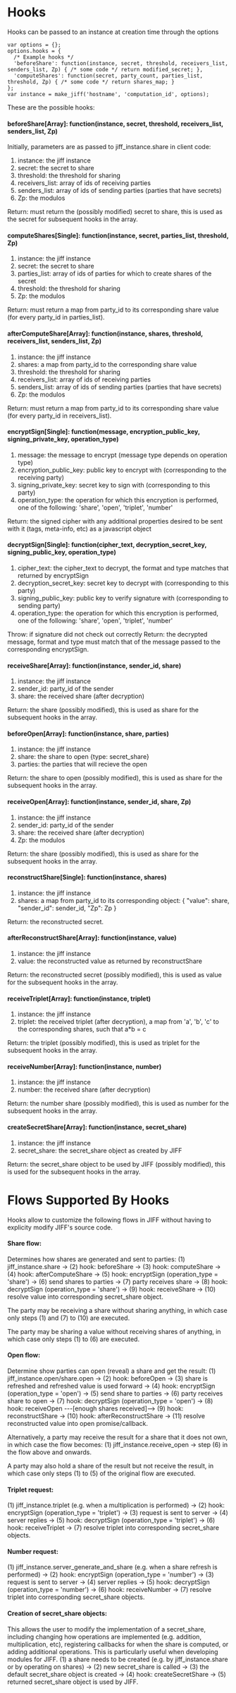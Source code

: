 # Hooks
Hooks can be passed to an instance at creation time through the options
```
var options = {};
options.hooks = {
  /* Example hooks */
  'beforeShare': function(instance, secret, threshold, receivers_list, senders_list, Zp) { /* some code */ return modified_secret; },
  'computeShares': function(secret, party_count, parties_list, threshold, Zp) { /* some code */ return shares_map; }
};
var instance = make_jiff('hostname', 'computation_id', options);
```

These are the possible hooks:
#### beforeShare[Array]: function(instance, secret, threshold, receivers_list, senders_list, Zp)
Initially, parameters are as passed to jiff_instance.share in client code:
1. instance: the jiff instance
2. secret: the secret to share
3. threshold: the threshold for sharing
4. receivers_list: array of ids of receiving parties
5. senders_list: array of ids of sending parties (parties that have secrets)
6. Zp: the modulos

Return: must return the (possibly modified) secret to share, this is used as the secret for subsequent hooks in the array.

#### computeShares[Single]: function(instance, secret, parties_list, threshold, Zp)
1. instance: the jiff instance
2. secret: the secret to share
4. parties_list: array of ids of parties for which to create shares of the secret
3. threshold: the threshold for sharing
6. Zp: the modulos

Return: must return a map from party_id to its corresponding share value (for every party_id in parties_list).

#### afterComputeShare[Array]: function(instance, shares, threshold, receivers_list, senders_list, Zp)
1. instance: the jiff instance
2. shares: a map from party_id to the corresponding share value
3. threshold: the threshold for sharing
4. receivers_list: array of ids of receiving parties
5. senders_list: array of ids of sending parties (parties that have secrets)
6. Zp: the modulos

Return: must return a map from party_id to its corresponding share value (for every party_id in receivers_list).

#### encryptSign[Single]: function(message, encryption_public_key, signing_private_key, operation_type)
1. message: the message to encrypt (message type depends on operation type)
2. encryption_public_key: public key to encrypt with (corresponding to the receiving party)
3. signing_private_key: secret key to sign with (corresponding to this party)
4. operation_type: the operation for which this encryption is performed, one of the following: 'share', 'open', 'triplet', 'number'

Return: the signed cipher with any additional properties desired to be sent with it (tags, meta-info, etc) as a javascript object

#### decryptSign[Single]: function(cipher_text, decryption_secret_key, signing_public_key, operation_type)
1. cipher_text: the cipher_text to decrypt, the format and type matches that returned by encryptSign
2. decryption_secret_key: secret key to decrypt with (corresponding to this party)
3. signing_public_key: public key to verify signature with (corresponding to sending party)
4. operation_type: the operation for which this encryption is performed, one of the following: 'share', 'open', 'triplet', 'number'

Throw: if signature did not check out correctly
Return: the decrypted message, format and type must match that of the message passed to the corresponding encryptSign.

#### receiveShare[Array]: function(instance, sender_id, share)
1. instance: the jiff instance
2. sender_id: party_id of the sender
3. share: the received share (after decryption)

Return: the share (possibly modified), this is used as share for the subsequent hooks in the array.

#### beforeOpen[Array]: function(instance, share, parties)
1. instance: the jiff instance
2. share: the share to open {type: secret_share}
3. parties: the parties that will recieve the open

Return: the share to open (possibly modified), this is used as share for the subsequent hooks in the array.

#### receiveOpen[Array]: function(instance, sender_id, share, Zp)
1. instance: the jiff instance
2. sender_id: party_id of the sender
3. share: the received share (after decryption)
4. Zp: the modulos

Return: the share (possibly modified), this is used as share for the subsequent hooks in the array.

#### reconstructShare[Single]: function(instance, shares)
1. instance: the jiff instance
2. shares: a map from party_id to its corresponding object: { "value": share, "sender_id": sender_id, "Zp": Zp }

Return: the reconstructed secret.

#### afterReconstructShare[Array]: function(instance, value)
1. instance: the jiff instance
2. value: the reconstructed value as returned by reconstructShare

Return: the reconstructed secret (possibly modified), this is used as value for the subsequent hooks in the array.

#### receiveTriplet[Array]: function(instance, triplet)
1. instance: the jiff instance
2. triplet: the received triplet (after decryption), a map from 'a', 'b', 'c' to the corresponding shares, such that a*b = c

Return: the triplet (possibly modified), this is used as triplet for the subsequent hooks in the array.

#### receiveNumber[Array]: function(instance, number)
1. instance: the jiff instance
2. number: the received share (after decryption)

Return: the number share (possibly modified), this is used as number for the subsequent hooks in the array.

#### createSecretShare[Array]: function(instance, secret_share)
1. instance: the jiff instance
2. secret_share: the secret_share object as created by JIFF

Return: the secret_share object to be used by JIFF (possibly modified), this is used for the subsequent hooks in the array.




# Flows Supported By Hooks
Hooks allow to customize the following flows in JIFF without having to explicity modify JIFF's source code.

#### Share flow:
Determines how shares are generated and sent to parties:
(1) jiff_instance.share -> (2) hook: beforeShare -> (3) hook: computeShare -> (4) hook: afterComputeShare -> (5) hook: encryptSign (operation_type = 'share') -> (6) send shares to parties -> (7) party receives share -> (8) hook: decryptSign (operation_type = 'share') -> (9) hook: receiveShare -> (10) resolve value into corresponding secret_share object.

The party may be receiving a share without sharing anything, in which case only steps (1) and (7) to (10) are executed.

The party may be sharing a value without receiving shares of anything, in which case only steps (1) to (6) are executed.

#### Open flow:
Determine show parties can open (reveal) a share and get the result:
(1) jiff_instance.open/share.open -> (2) hook: beforeOpen -> (3) share is refreshed and refreshed value is used forward -> (4) hook: encryptSign (operation_type = 'open') -> (5) send share to parties -> (6) party receives share to open -> (7) hook: decryptSign (operation_type = 'open') -> (8) hook: receiveOpen ---[enough shares received]--> (9) hook: reconstructShare -> (10) hook: afterReconstructShare -> (11) resolve reconstructed value into open promise/callback.

Alternatively, a party may receive the result for a share that it does not own, in which case the flow becomes:
(1) jiff_instance.receive_open -> step (6) in the flow above and onwards.

A party may also hold a share of the result but not receive the result, in which case only steps (1) to (5) of the original flow are executed.

#### Triplet request:
(1) jiff_instance.triplet (e.g. when a multiplication is performed) -> (2) hook: encryptSign (operation_type = 'triplet') -> (3) request is sent to server -> (4) server replies -> (5) hook: decryptSign (operation_type = 'triplet') -> (6) hook: receiveTriplet -> (7) resolve triplet into corresponding secret_share objects.

#### Number request:
(1) jiff_instance.server_generate_and_share (e.g. when a share refresh is performed) -> (2) hook: encryptSign (operation_type = 'number') -> (3) request is sent to server -> (4) server replies -> (5) hook: decryptSign (operation_type = 'number') -> (6) hook: receiveNumber -> (7) resolve triplet into corresponding secret_share objects.


#### Creation of secret_share objects:
This allows the user to modify the implementation of a secret_share, including changing how operations are implemented (e.g. addition, multiplication, etc), registering callbacks for when the share is computed, or adding additional operations. This is particularly useful when developing modules for JIFF.
(1) a share needs to be created (e.g. by jiff_instance.share or by operating on shares) -> (2) new secret_share is called -> (3) the default secret_share object is created -> (4) hook: createSecretShare -> (5) returned secret_share object is used by JIFF.










